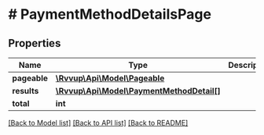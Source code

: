 # # PaymentMethodDetailsPage

## Properties

Name | Type | Description | Notes
------------ | ------------- | ------------- | -------------
**pageable** | [**\Rvvup\Api\Model\Pageable**](Pageable.md) |  |
**results** | [**\Rvvup\Api\Model\PaymentMethodDetail[]**](PaymentMethodDetail.md) |  |
**total** | **int** |  |

[[Back to Model list]](../../README.md#models) [[Back to API list]](../../README.md#endpoints) [[Back to README]](../../README.md)
